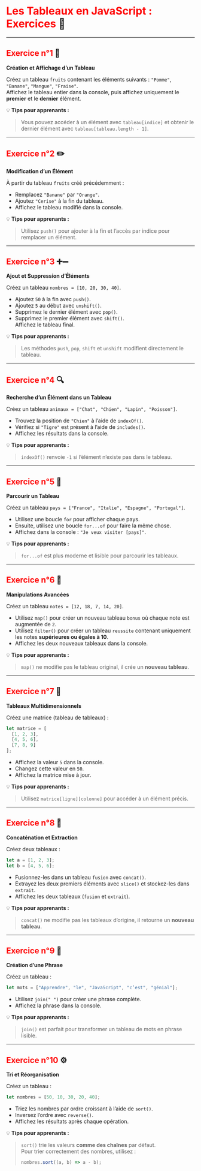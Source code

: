 # <span style="color:red;">Les Tableaux en JavaScript : Exercices</span> 📘

---

## <span style="color:red;">Exercice n°1</span> 🧮  
**Création et Affichage d’un Tableau**

Créez un tableau `fruits` contenant les éléments suivants : `"Pomme"`, `"Banane"`, `"Mangue"`, `"Fraise"`.  
Affichez le tableau entier dans la console, puis affichez uniquement le **premier** et le **dernier** élément.

💡 **Tips pour apprenants :**  
> Vous pouvez accéder à un élément avec `tableau[indice]` et obtenir le dernier élément avec `tableau[tableau.length - 1]`.

---

## <span style="color:red;">Exercice n°2</span> ✏️  
**Modification d’un Élément**

À partir du tableau `fruits` créé précédemment :  
- Remplacez `"Banane"` par `"Orange"`.  
- Ajoutez `"Cerise"` à la fin du tableau.  
- Affichez le tableau modifié dans la console.

💡 **Tips pour apprenants :**  
> Utilisez `push()` pour ajouter à la fin et l’accès par indice pour remplacer un élément.

---

## <span style="color:red;">Exercice n°3</span> ➕➖  
**Ajout et Suppression d’Éléments**

Créez un tableau `nombres = [10, 20, 30, 40]`.  
- Ajoutez `50` à la fin avec `push()`.  
- Ajoutez `5` au début avec `unshift()`.  
- Supprimez le dernier élément avec `pop()`.  
- Supprimez le premier élément avec `shift()`.  
Affichez le tableau final.

💡 **Tips pour apprenants :**  
> Les méthodes `push`, `pop`, `shift` et `unshift` modifient directement le tableau.

---

## <span style="color:red;">Exercice n°4</span> 🔍  
**Recherche d’un Élément dans un Tableau**

Créez un tableau `animaux = ["Chat", "Chien", "Lapin", "Poisson"]`.  
- Trouvez la position de `"Chien"` à l’aide de `indexOf()`.  
- Vérifiez si `"Tigre"` est présent à l’aide de `includes()`.  
- Affichez les résultats dans la console.

💡 **Tips pour apprenants :**  
> `indexOf()` renvoie `-1` si l’élément n’existe pas dans le tableau.

---

## <span style="color:red;">Exercice n°5</span> 🔁  
**Parcourir un Tableau**

Créez un tableau `pays = ["France", "Italie", "Espagne", "Portugal"]`.  
- Utilisez une boucle `for` pour afficher chaque pays.  
- Ensuite, utilisez une boucle `for...of` pour faire la même chose.  
- Affichez dans la console : `"Je veux visiter [pays]"`.

💡 **Tips pour apprenants :**  
> `for...of` est plus moderne et lisible pour parcourir les tableaux.

---

## <span style="color:red;">Exercice n°6</span> 🧠  
**Manipulations Avancées**

Créez un tableau `notes = [12, 18, 7, 14, 20]`.  
- Utilisez `map()` pour créer un nouveau tableau `bonus` où chaque note est augmentée de `2`.  
- Utilisez `filter()` pour créer un tableau `reussite` contenant uniquement les notes **supérieures ou égales à 10**.  
- Affichez les deux nouveaux tableaux dans la console.

💡 **Tips pour apprenants :**  
> `map()` ne modifie pas le tableau original, il crée un **nouveau tableau**.

---

## <span style="color:red;">Exercice n°7</span> 📐  
**Tableaux Multidimensionnels**

Créez une matrice (tableau de tableaux) :
```js
let matrice = [
  [1, 2, 3],
  [4, 5, 6],
  [7, 8, 9]
];
```
- Affichez la valeur `5` dans la console.  
- Changez cette valeur en `50`.  
- Affichez la matrice mise à jour.

💡 **Tips pour apprenants :**  
> Utilisez `matrice[ligne][colonne]` pour accéder à un élément précis.

---

## <span style="color:red;">Exercice n°8</span> 🧩  
**Concaténation et Extraction**

Créez deux tableaux :
```js
let a = [1, 2, 3];
let b = [4, 5, 6];
```
- Fusionnez-les dans un tableau `fusion` avec `concat()`.  
- Extrayez les deux premiers éléments avec `slice()` et stockez-les dans `extrait`.  
- Affichez les deux tableaux (`fusion` et `extrait`).

💡 **Tips pour apprenants :**  
> `concat()` ne modifie pas les tableaux d’origine, il retourne un **nouveau tableau**.

---

## <span style="color:red;">Exercice n°9</span> 🧮  
**Création d’une Phrase**

Créez un tableau :
```js
let mots = ["Apprendre", "le", "JavaScript", "c’est", "génial"];
```
- Utilisez `join(" ")` pour créer une phrase complète.  
- Affichez la phrase dans la console.

💡 **Tips pour apprenants :**  
> `join()` est parfait pour transformer un tableau de mots en phrase lisible.

---

## <span style="color:red;">Exercice n°10</span> ⚙️  
**Tri et Réorganisation**

Créez un tableau :
```js
let nombres = [50, 10, 30, 20, 40];
```
- Triez les nombres par ordre croissant à l’aide de `sort()`.  
- Inversez l’ordre avec `reverse()`.  
- Affichez les résultats après chaque opération.

💡 **Tips pour apprenants :**  
> `sort()` trie les valeurs **comme des chaînes** par défaut.  
> Pour trier correctement des nombres, utilisez :  
> ```js
> nombres.sort((a, b) => a - b);
> ```
